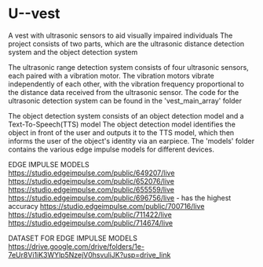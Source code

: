 # U--vest
A vest with ultrasonic sensors to aid visually impaired individuals
The project consists of two parts, which are the ultrasonic distance detection system and the object detection system


The ultrasonic range detection system consists of four ultrasonic sensors, each paired with a vibration motor.
The vibration motors vibrate independently of each other, with the vibration frequency proportional to the distance data received from the ultrasonic sensor.
The code for the ultrasonic detection system can be found in the 'vest_main_array' folder


The object detection system consists of an object detection model and a Text-To-Speech(TTS) model 
The object detection model identifies the object in front of the user and outputs it to the TTS model, which then informs the user of the object's identity via an earpiece.
The 'models' folder contains the various edge impulse models for different devices.

EDGE IMPULSE MODELS
https://studio.edgeimpulse.com/public/649207/live
https://studio.edgeimpulse.com/public/652076/live
https://studio.edgeimpulse.com/public/655559/live
https://studio.edgeimpulse.com/public/696756/live - has the highest accuracy
https://studio.edgeimpulse.com/public/700716/live
https://studio.edgeimpulse.com/public/711422/live
https://studio.edgeimpulse.com/public/714674/live

DATASET FOR EDGE IMPULSE MODELS
https://drive.google.com/drive/folders/1e-7eUr8Vi1iK3WYlp5NzejV0hsvuliJK?usp=drive_link
